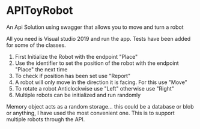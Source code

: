 # APIToyRobot

An Api Solution using swagger that allows you to move and turn a robot

All you need is Visual studio 2019 and run the app. Tests have been added for some of the classes.

1. First Initialize the Robot with the endpoint "Place"
2. Use the identifier to set the position of the robot with the endpoint "Place" the next time
3. To check if position has been set use "Report"
4. A robot will only move in the direction it is facing. For this use "Move"
5. To rotate a robot Anticlockwise use "Left" otherwise use "Right"
6. Multiple robots can be initialized and run randomly

Memory object acts as a random storage... this could be a database or blob or anything, I have used the most convenient one.
This is to support multiple robots through the API.
